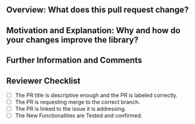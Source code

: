<!-- Changes to be made in the line below -->
<!-- Thank you for contributing to <**Project**>! -->
<!-- Changes to be made in the line below -->
<!-- Learn more about the process in the contributing guidelines: https://github.com/Bluejee/<**Project**>/blob/main/CONTRIBUTING.md -->

## Overview: What does this pull request change?
<!-- Please make sure to cite the Issue you are referring to.-->

## Motivation and Explanation: Why and how do your changes improve the library?
<!-- Optional for bugfixes, small enhancements, and documentation-related PRs. Otherwise, please give a short reasoning for your changes. -->

## Further Information and Comments
<!-- If applicable, put further comments for the reviewers here. -->


<!-- Thank you again for contributing! Do not modify the lines below, they are for reviewers. -->
## Reviewer Checklist
- [ ] The PR title is descriptive enough and the PR is labeled correctly.
- [ ] The PR is requesting merge to the correct branch.
- [ ] The PR is linked to the issue it is addressing.
- [ ] The New Functionalities are Tested and confirmed.

